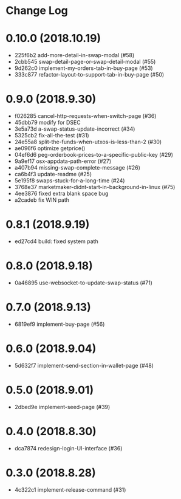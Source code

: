 # Change Log

# 0.10.0 (2018.10.19)

- 225f6b2 add-more-detail-in-swap-modal (#58)
- 2cbb545 swap-detail-page-or-swap-detail-modal (#55)
- 9d262c0 implement-my-orders-tab-in-buy-page (#53)
- 333c877 refactor-layout-to-support-tab-in-buy-page (#50)

# 0.9.0 (2018.9.30)

- f026285 cancel-http-requests-when-switch-page (#36)
- 45dbb79 modify for DSEC
- 3e5a73d a-swap-status-update-incorrect (#34)
- 5325cb2 fix-all-the-test (#31)
- 24e55a8 split-the-funds-when-utxos-is-less-than-2 (#30)
- ae096f6 optimize getprice()
- 04ef6d6 peg-orderbook-prices-to-a-specific-public-key (#29)
- 9a9ef17 osx-appdata-path-error (#27)
- a407b94 missing-swap-complete-message (#26)
- ca6b4f3 update-readme (#25)
- 5e195f8 swaps-stuck-for-a-long-time (#24)
- 3768e37 marketmaker-didnt-start-in-background-in-linux (#75)
- 4ee3876 fixed extra blank space bug
- a2cadeb fix WIN path

# 0.8.1 (2018.9.19)

- ed27cd4 build: fixed system path

# 0.8.0 (2018.9.18)

- 0a46895 use-websocket-to-update-swap-status (#71)

# 0.7.0 (2018.9.13)

- 6819ef9 implement-buy-page (#56)

# 0.6.0 (2018.9.04)

- 5d632f7 implement-send-section-in-wallet-page (#48)

# 0.5.0 (2018.9.01)

- 2dbed9e implement-seed-page (#39)

# 0.4.0 (2018.8.30)

- dca7874 redesign-login-UI-interface (#36)

# 0.3.0 (2018.8.28)

- 4c322c1 implement-release-command (#31)
